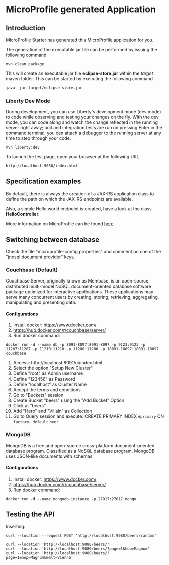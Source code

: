 # MicroProfile generated Application

## Introduction

MicroProfile Starter has generated this MicroProfile application for you.

The generation of the executable jar file can be performed by issuing the following command

```shell
mvn clean package
```
This will create an executable jar file **eclipse-store.jar** within the _target_ maven folder. This can be started by executing the following command

```shell
java -jar target/eclipse-store.jar
```

### Liberty Dev Mode

During development, you can use Liberty's development mode (dev mode) to code while observing and testing your changes on the fly.
With the dev mode, you can code along and watch the change reflected in the running server right away;
unit and integration tests are run on pressing Enter in the command terminal; you can attach a debugger to the running server at any time to step through your code.

```shell
mvn liberty:dev
```


To launch the test page, open your browser at the following URL

```
http://localhost:9080/index.html  
```

## Specification examples

By default, there is always the creation of a JAX-RS application class to define the path on which the JAX-RS endpoints are available.

Also, a simple Hello world endpoint is created, have a look at the class **HelloController**.

More information on MicroProfile can be found [here](https://microprofile.io/)


## Switching between database

Check the file "microprofile-config.properties" and comment on one of the "jnosql.document.provider" keys.

### Couchbase (Default)

Couchbase Server, originally known as Membase, is an open-source, distributed multi-model NoSQL document-oriented database software package optimized for interactive applications. These applications may serve many concurrent users by creating, storing, retrieving, aggregating, manipulating and presenting data.

#### Configurations

1. Install docker: https://www.docker.com/
1. https://hub.docker.com/r/couchbase/server/
1. Run docker command:

```shell
docker run -d --name db -p 8091-8097:8091-8097 -p 9123:9123 -p 11207:11207 -p 11210:11210 -p 11280:11280 -p 18091-18097:18091-18097 couchbase
```

1. Access: http://localhost:8091/ui/index.html
1. Select the option "Setup New Cluster"
1. Define "root" as Admin username
1. Define "123456" as Password
1. Define "localhost" as Cluster Name
1. Accept the terms and conditions
1. Go to "Buckets" session
1. Create Bucket "beers" using the "Add Bucket" Option
1. Click at "beers"
1. Add "Hero" and "Villain" as Collection
1. Go to Query session and execute: CREATE PRIMARY INDEX `#primary` ON `factory`.`_default`.`beer`


### MongoDB

MongoDB is a free and open-source cross-platform document-oriented database program. Classified as a NoSQL database program, MongoDB uses JSON-like documents with schemas.

#### Configurations

1. Install docker: https://www.docker.com/
1. https://hub.docker.com/r/couchbase/server/
1. Run docker command:

```shell
docker run -d --name mongodb-instance -p 27017:27017 mongo
```


## Testing the API

Inserting:

```shell
curl --location --request POST 'http://localhost:9080/beers/random'
```

```shell
curl --location 'http://localhost:9080/beers/'
curl --location 'http://localhost:9080/beers/?page=1&hop=Magnum'
curl --location 'http://localhost:9080/beers/?page=1&hop=Magnum&malt=Vienna'
```